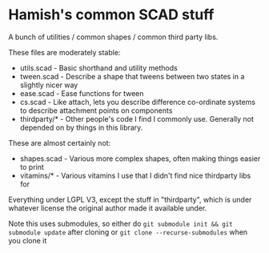 # Hamish's common SCAD stuff

A bunch of utilities / common shapes / common third party libs.

These files are moderately stable:

- utils.scad - Basic shorthand and utility methods
- tween.scad - Describe a shape that tweens between two states in a slightly nicer way
- ease.scad - Ease functions for tween
- cs.scad - Like attach, lets you describe difference co-ordinate systems to describe attachment points on components
- thirdparty/* - Other people's code I find I commonly use. Generally not depended on by things in this library.

These are almost certainly not:

- shapes.scad - Various more complex shapes, often making things easier to print
- vitamins/* - Various vitamins I use that I didn't find nice thirdparty libs for

Everything under LGPL V3, except the stuff in "thirdparty", which is under
whatever license the original author made it available under.

Note this uses submodules, so either do `git submodule init && git submodule update` after cloning
or `git clone --recurse-submodules` when you clone it
